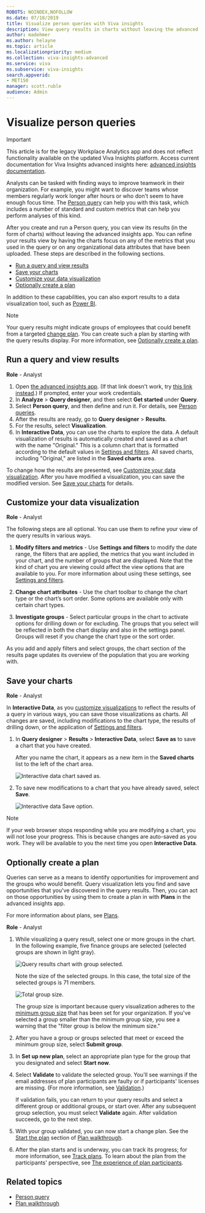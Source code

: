 ```yaml
---
ROBOTS: NOINDEX,NOFOLLOW
ms.date: 07/18/2019
title: Visualize person queries with Viva insights
description: View query results in charts without leaving the advanced insights app with Viva Insights
author: madehmer
ms.author: helayne
ms.topic: article
ms.localizationpriority: medium 
ms.collection: viva-insights-advanced 
ms.service: viva 
ms.subservice: viva-insights 
search.appverid: 
- MET150 
manager: scott.ruble
audience: Admin
---
```

# Visualize person queries


>[!Important]
>This article is for the legacy Workplace Analytics app and does not reflect functionality available on the updated Viva Insights platform. Access current documentation for Viva Insights advanced insights here: [advanced insights documentation](../advanced/introduction-to-advanced-insights.md).

Analysts can be tasked with finding ways to improve teamwork in their organization. For example, you might want to discover teams whose members regularly work longer after hours or who don't seem to have enough focus time. The [Person query](/viva/insights/tutorials/person-queries?toc=/viva/insights/use/toc.json&bc=/viva/insights/breadcrumb/toc.json) can help you with this task, which includes a number of standard and custom metrics that can help you perform analyses of this kind.  

After you create and run a Person query, you can view its results (in the form of charts) without leaving the advanced insights app. You can refine your results view by having the charts focus on any of the metrics that you used in the query or on any organizational data attributes that have been uploaded. These steps are described in the following sections.

* [Run a query and view results](#run-a-query-and-view-results)
* [Save your charts](#save-your-charts)
* [Customize your data visualization](#customize-your-data-visualization)
* [Optionally create a plan](#optionally-create-a-plan)

In addition to these capabilities, you can also export results to a data visualization tool, such as [Power BI](/viva/insights/use/view-download-and-export-query-results?toc=/viva/insights/use/toc.json&bc=/viva/insights/breadcrumb/toc.json). 

>[!Note]
>Your query results might indicate groups of employees that could benefit from a targeted [change plan](solutionsv2-intro.md). You can create such a plan by starting with the query results display. For more information, see [Optionally create a plan](#optionally-create-a-plan).

## Run a query and view results

**Role** - Analyst

1. Open [the advanced insights app](https://workplaceanalytics.office.com/). (If that link doesn't work, try [this link instead](https://workplaceanalytics-eu.office.com/).) If prompted, enter your work credentials.
2. In **Analyze** > **Query designer**, and then select **Get started** under **Query**.
3. Select **Person query**, and then define and run it. For details, see [Person queries](/viva/insights/tutorials/person-queries?toc=/viva/insights/use/toc.json&bc=/viva/insights/breadcrumb/toc.json).
4. After the results are ready, go to **Query designer** > **Results**.
5. For the results, select **Visualization**.
6. In **Interactive Data**, you can use the charts to explore the data. A default visualization of results is automatically created and saved as a chart with the name "Original." This is a column chart that is formatted according to the default values in [Settings and filters](/viva/insights/use/explore-page-settings?toc=/viva/insights/use/toc.json&bc=/viva/insights/breadcrumb/toc.json). All saved charts, including "Original," are listed in the **Saved charts** area.

To change how the results are presented, see [Customize your data visualization](#customize-your-data-visualization). After you have modified a visualization, you can save the modified version. See [Save your charts](#save-your-charts) for details.

## Customize your data visualization

**Role** - Analyst

The following steps are all optional. You can use them to refine your view of the query results in various ways.

1. **Modify filters and metrics** - Use **Settings and filters** to modify the date range, the filters that are applied, the metrics that you want included in your chart, and the number of groups that are displayed. Note that the kind of chart you are viewing could affect the view options that are available to you. For more information about using these settings, see [Settings and filters](/viva/insights/use/chart-types?toc=/viva/insights/use/toc.json&bc=/viva/insights/breadcrumb/toc.json#settings-and-filters).

2. **Change chart attributes** - Use the chart toolbar to change the chart type or the chart’s sort order. Some options are available only with certain chart types.  

3. **Investigate groups** - Select particular groups in the chart to activate options for drilling down or for excluding. The groups that you select will be reflected in both the chart display and also in the settings panel. Groups will reset if you change the chart type or the sort order.  

As you add and apply filters and select groups, the chart section of the results page updates its overview of the population that you are working with.

## Save your charts

**Role** - Analyst

In **Interactive Data**, as you [customize visualizations](#customize-your-data-visualization) to reflect the results of a query in various ways, you can save those visualizations as charts. All changes are saved, including modifications to the chart type, the results of drilling down, or the application of [Settings and filters](/viva/insights/use/explore-page-settings?toc=/viva/insights/use/toc.json&bc=/viva/insights/breadcrumb/toc.json).

1. In **Query designer** > **Results** > **Interactive Data**, select **Save as** to save a chart that you have created.  

   After you name the chart, it appears as a new item in the **Saved charts** list to the left of the chart area.

   ![Interactive data chart saved as.](../images/wpa/tutorials/saved-charts-chart-saved-as-4.png)

2. To save new modifications to a chart that you have already saved, select **Save**.

   ![Interactive data Save option.](../images/wpa/tutorials/saved-charts-chart-saved-4.png)

>[!Note]
>If your web browser stops responding while you are modifying a chart, you will not lose your progress. This is because changes are auto-saved as you work. They will be available to you the next time you open **Interactive Data**.

## Optionally create a plan  

Queries can serve as a means to identify opportunities for improvement and the groups who would benefit. Query visualization lets you find and save opportunities that you've discovered in the query results. Then, you can act on those opportunities by using them to create a plan in with **Plans** in the advanced insights app.

For more information about plans, see [Plans](/viva/insights/tutorials/solutionsv2-intro?toc=/viva/insights/use/toc.json&bc=/viva/insights/breadcrumb/toc.json).  

**Role** - Analyst

1. While visualizing a query result, select one or more groups in the chart. In the following example, five finance groups are selected (selected groups are shown in light gray).

   ![Query results chart with group selected.](../images/wpa/tutorials/results-interactive-data-close.png)

   Note the size of the selected groups. In this case, the total size of the selected groups is 71 members.

   ![Total group size.](../images/wpa/tutorials/group-size-finance.png)

   The group size is important because query visualization adheres to the [minimum group size](/viva/insights/use/privacy-settings?toc=/viva/insights/use/toc.json&bc=/viva/insights/breadcrumb/toc.json#minimum-group-size) that has been set for your organization. If you've selected a group smaller than the minimum group size, you see a warning that the "filter group is below the minimum size."

2. After you have a group or groups selected that meet or exceed the minimum group size, select **Submit group**.
3. In **Set up new plan**, select an appropriate plan type for the group that you designated and select **Start now**.
4. Select **Validate** to validate the selected group. You'll see warnings if the email addresses of plan participants are faulty or if participants' licenses are missing. (For more information, see [Validation](/viva/insights/tutorials/solutionsv2-conceptual?toc=/viva/insights/use/toc.json&bc=/viva/insights/breadcrumb/toc.json#validation).)

   If validation fails, you can return to your query results and select a different group or additional groups, or start over. After any subsequent group selection, you must select **Validate** again. After validation succeeds, go to the next step.

5. With your group validated, you can now start a change plan. See the [Start the plan](/viva/insights/tutorials/solutionsv2-task?toc=/viva/insights/use/toc.json&bc=/viva/insights/breadcrumb/toc.json#start-the-plan) section of [Plan walkthrough](/viva/insights/tutorials/solutionsv2-task?toc=/viva/insights/use/toc.json&bc=/viva/insights/breadcrumb/toc.json).
6. After the plan starts and is underway, you can track its progress; for more information, see [Track plans](/viva/insights/tutorials/solutionsv2-task?toc=/viva/insights/use/toc.json&bc=/viva/insights/breadcrumb/toc.json#track-plans). To learn about the plan from the participants' perspective, see [The experience of plan participants](/viva/insights/tutorials/solutionsv2-participants?toc=/viva/insights/use/toc.json&bc=/viva/insights/breadcrumb/toc.json).

## Related topics

* [Person query](/viva/insights/tutorials/person-queries?toc=/viva/insights/use/toc.json&bc=/viva/insights/breadcrumb/toc.json)
* [Plan walkthrough](/viva/insights/tutorials/solutionsv2-task?toc=/viva/insights/use/toc.json&bc=/viva/insights/breadcrumb/toc.json)

